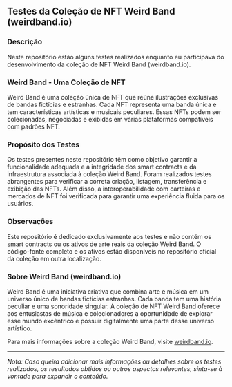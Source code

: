 ## Testes da Coleção de NFT Weird Band (weirdband.io)

### Descrição

Neste repositório estão alguns testes realizados enquanto eu participava do desenvolvimento da coleção de NFT Weird Band (weirdband.io).

### Weird Band - Uma Coleção de NFT

Weird Band é uma coleção única de NFT que reúne ilustrações exclusivas de bandas fictícias e estranhas. Cada NFT representa uma banda única e tem características artísticas e musicais peculiares. Essas NFTs podem ser colecionadas, negociadas e exibidas em várias plataformas compatíveis com padrões NFT.

### Propósito dos Testes

Os testes presentes neste repositório têm como objetivo garantir a funcionalidade adequada e a integridade dos smart contracts e da infraestrutura associada à coleção Weird Band. Foram realizados testes abrangentes para verificar a correta criação, listagem, transferência e exibição das NFTs. Além disso, a interoperabilidade com carteiras e mercados de NFT foi verificada para garantir uma experiência fluida para os usuários.

### Observações

Este repositório é dedicado exclusivamente aos testes e não contém os smart contracts ou os ativos de arte reais da coleção Weird Band. O código-fonte completo e os ativos estão disponíveis no repositório oficial da coleção em outra localização.

### Sobre Weird Band (weirdband.io)

Weird Band é uma iniciativa criativa que combina arte e música em um universo único de bandas fictícias estranhas. Cada banda tem uma história peculiar e uma sonoridade singular. A coleção de NFT Weird Band oferece aos entusiastas de música e colecionadores a oportunidade de explorar esse mundo excêntrico e possuir digitalmente uma parte desse universo artístico.

Para mais informações sobre a coleção Weird Band, visite [weirdband.io](https://weirdband.io).

---

*Nota: Caso queira adicionar mais informações ou detalhes sobre os testes realizados, os resultados obtidos ou outros aspectos relevantes, sinta-se à vontade para expandir o conteúdo.*
